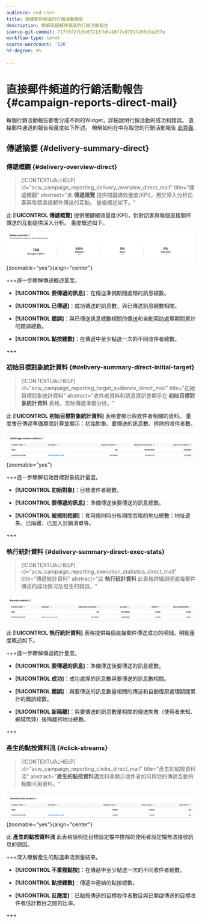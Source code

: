 ```yaml
---
audience: end-user
title: 直接郵件頻道的行銷活動報告
description: 瞭解直接郵件頻道的行銷活動報告
source-git-commit: 717f6f2fb5e07213fb6a16f7ed701f450d1e257e
workflow-type: tm+mt
source-wordcount: '526'
ht-degree: 9%

---
```


# 直接郵件頻道的行銷活動報告 {#campaign-reports-direct-mail}

每個行銷活動報告都會分成不同的Widget，詳細說明行銷活動的成功和錯誤。 直接郵件通道的報告和量度如下所述。 瞭解如何在中存取您的行銷活動報告 [此頁面](campaign-reports.md).

## 傳遞摘要 {#delivery-summary-direct}

### 傳遞概觀 {#delivery-overview-direct}

>[!CONTEXTUALHELP]
>id="acw_campaign_reporting_delivery_overview_direct_mail"
>title="傳遞概觀"
>abstract="此 **傳遞概覽** 提供關鍵績效量度(KPI)，用於深入分析訪客與每個直接郵件傳送的互動。 量度概述如下。"

此 **[!UICONTROL 傳遞概覽]** 提供關鍵績效量度(KPI)，針對訪客與每個直接郵件傳送的互動提供深入分析。 量度概述如下。

![](assets/direct-mail-campaign-overview.png){zoomable=&quot;yes&quot;}{align="center"}

+++進一步瞭解傳送概述量度。

* **[!UICONTROL 要傳遞的訊息]**：在傳送準備期間處理的訊息總數。

* **[!UICONTROL 已傳遞]**：成功傳送的訊息數，與已傳送訊息總數相關。

* **[!UICONTROL 錯誤]**：與已傳送訊息總數相關的傳送和自動回訪處理期間累計的錯誤總數。

* **[!UICONTROL 點按總數]**：在傳遞中至少點選一次的不同收件者總數。

+++

### 初始目標對象統計資料 {#delivery-summary-direct-initial-target}

>[!CONTEXTUALHELP]
>id="acw_campaign_reporting_target_audience_direct_mail"
>title="初始目標對象統計資料"
>abstract="收件者資料和訊息資訊會顯示在 **初始目標對象統計資料** 表格，反映傳遞準備分析。"

此 **[!UICONTROL 初始目標對象統計資料]** 表格會顯示與收件者相關的資料。 量度會在傳遞準備期間計算並顯示：初始對象、要傳送的訊息數、排除的收件者數。

![](assets/direct-mail-campaign-target-audience.png){zoomable=&quot;yes&quot;}

+++進一步瞭解初始目標對象統計量度。

* **[!UICONTROL 初始對象]**：目標收件者總數。

* **[!UICONTROL 要傳遞的訊息]**：準備傳送後要傳送的訊息總數。

* **[!UICONTROL 被規則拒絕]**：套用規則時分析期間忽略的地址總數：地址遺失、已隔離、已加入封鎖清單等。

+++

### 執行統計資料 {#delivery-summary-direct-exec-stats}

>[!CONTEXTUALHELP]
>id="acw_campaign_reporting_execution_statistics_direct_mail"
>title="傳遞統計資料"
>abstract="此 **執行統計資料** 此表格詳細說明直接郵件傳送的成功情況及發生的錯誤。"

![](assets/direct-mail-campaign-exec.png)

此 **[!UICONTROL 執行統計資料]** 表格提供每個直接郵件傳送成功的明細，明細量度概述如下。

+++進一步瞭解傳遞統計量度。

* **[!UICONTROL 要傳遞的訊息]**：準備傳送後要傳送的訊息總數。

* **[!UICONTROL 成功]**：成功處理的訊息數與要傳送的訊息數相關。

* **[!UICONTROL 錯誤]**：與要傳送的訊息數量相關的傳送和自動復原處理期間累計的錯誤總數。

* **[!UICONTROL 新隔離]**：與要傳送的訊息數量相關的傳送失敗（使用者未知、網域無效）後隔離的地址總數。

+++

### 產生的點按資料流 {#click-streams}

>[!CONTEXTUALHELP]
>id="acw_campaign_reporting_clicks_direct_mail"
>title="產生的點按資料流"
>abstract="**產生的點按資料流**&#x200B;資料表顯示收件者如何與您的傳遞互動的相關可用資料。"

![](assets/direct-mail-campaign-clicks.png){zoomable=&quot;yes&quot;}{align="center"}

此 **產生的點按資料流** 此表格說明從目標設定檔中排除的使用者設定檔無法接收訊息的原因。

+++深入瞭解產生的點選串流測量結果。

* **[!UICONTROL 不重複點按]**：在傳遞中至少點選一次的不同收件者總數。

* **[!UICONTROL 點按總數]**：傳遞中連結的點按總數。

* **[!UICONTROL 反應度]**：已點按傳送的目標收件者數目與已開啟傳送的目標收件者估計數目之間的比率。

+++
